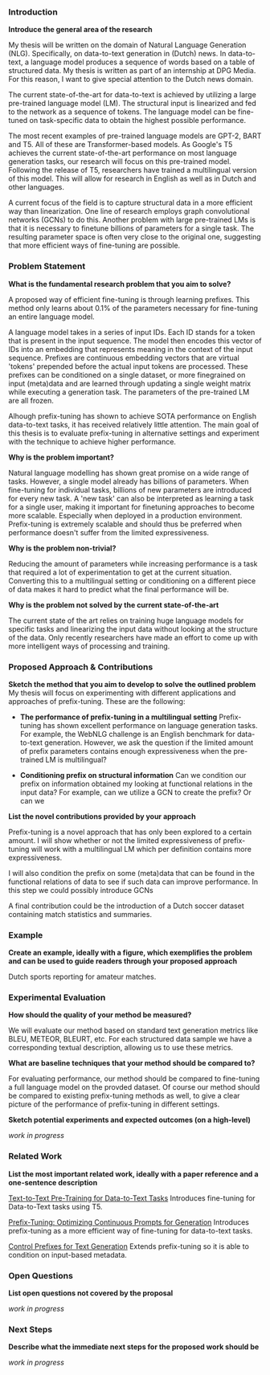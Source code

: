 ### Introduction

**Introduce the general area of the research**

My thesis will be written on the domain of Natural Language Generation (NLG). Specifically, on data-to-text generation in (Dutch) news. In data-to-text, a language model produces a sequence of words based on a table of structured data. My thesis is written as part of an internship at DPG Media. For this reason, I want to give special attention to the Dutch news domain.

The current state-of-the-art for data-to-text is achieved by utilizing a large pre-trained language model (LM). The structural input is linearized and fed to the network as a sequence of tokens. The language model can be fine-tuned on task-specific data to obtain the highest possible performance.

The most recent examples of pre-trained language models are GPT-2, BART and T5. All of these are Transformer-based models. As Google's T5 achieves the current state-of-the-art performance on most language generation tasks, our research will focus on this pre-trained model. Following the release of T5, researchers have trained a multilingual version of this model. This will allow for research in English as well as in Dutch and other languages.

A current focus of the field is to capture structural data in a more efficient way than linearization. One line of research employs graph convolutional networks (GCNs) to do this. Another problem with large pre-trained LMs is that it is necessary to finetune billions of parameters for a single task. The resulting parameter space is often very close to the original one, suggesting that more efficient ways of fine-tuning are possible.

### Problem Statement

**What is the fundamental research problem that you aim to solve?**
 
A proposed way of efficient fine-tuning is through learning prefixes. This method only learns about 0.1% of the parameters necessary for fine-tuning an entire language model. 

A language model takes in a series of input IDs. Each ID stands for a token that is present in the input sequence. The model then encodes this vector of IDs into an embedding that represents meaning in the context of the input sequence. Prefixes are continuous embedding vectors that are virtual 'tokens' prepended before the actual input tokens are processed. These prefixes can be conditioned on a single dataset, or more finegrained on input (meta)data and are learned through updating a single weight matrix while executing a generation task. The parameters of the pre-trained LM are all frozen.

Alhough prefix-tuning has shown to achieve SOTA performance on English data-to-text tasks, it has received relatively little attention. The main goal of this thesis is to evaluate prefix-tuning in alternative settings and experiment with the technique to achieve higher performance.

**Why is the problem important?**

Natural language modelling has shown great promise on a wide range of tasks. However, a single model already has billions of parameters. When fine-tuning for individual tasks, billions of new parameters are introduced for every new task. A 'new task' can also be interpreted as learning a task for a single user, making it important for finetuning approaches to become more scalable. Especially when deployed in a production environment. Prefix-tuning is extremely scalable and should thus be preferred when performance doesn't suffer from the limited expressiveness.

**Why is the problem non-trivial?**

Reducing the amount of parameters while increasing performance is a task that required a lot of experimentation to get at the current situation. Converting this to a multilingual setting or conditioning on a different piece of data makes it hard to predict what the final performance will be.

**Why is the problem not solved by the current state-of-the-art**

The current state of the art relies on training huge language models for specific tasks and linearizing the input data without looking at the structure of the data. Only recently researchers have made an effort to come up with more intelligent ways of processing and training.

### Proposed Approach & Contributions

**Sketch the method that you aim to develop to solve the outlined problem**
My thesis will focus on experimenting with different applications and approaches of prefix-tuning. These are the following:

- **The performance of prefix-tuning in a multilingual setting**
   Prefix-tuning has shown excellent performance on language generation tasks. For example, the WebNLG challenge is an English benchmark for data-to-text generation. However, we ask the question if the limited amount of prefix parameters contains enough expressiveness when the pre-trained LM is multilingual?

- **Conditioning prefix on structural information**
   Can we condition our prefix on information obtained my looking at functional relations in the input data? For example, can we utilize a GCN to create the prefix? Or can we 

**List the novel contributions provided by your approach**

Prefix-tuning is a novel approach that has only been explored to a certain amount. I will show whether or not the limited expressiveness of prefix-tuning will work with a multilingual LM which per definition contains more expressiveness. 

I will also condition the prefix on some (meta)data that can be found in the functional relations of data to see if such data can improve performance. In this step we could possibly introduce GCNs 

A final contribution could be the introduction of a Dutch soccer dataset containing match statistics and summaries.

### Example

**Create an example, ideally with a figure, which exemplifies the problem and can be used to guide readers through your proposed approach**
 
Dutch sports reporting for amateur matches.

### Experimental Evaluation

**How should the quality of your method be measured?**

We will evaluate our method based on standard text generation metrics like BLEU, METEOR, BLEURT, etc. For each structured data sample we have a corresponding textual description, allowing us to use these metrics.

**What are baseline techniques that your method should be compared to?**

For evaluating performance, our method should be compared to fine-tuning a full language model on the provded dataset. Of course our method should be compared to existing prefix-tuning methods as well, to give a clear picture of the performance of prefix-tuning in different settings.

**Sketch potential experiments and expected outcomes (on a high-level)**

*work in progress*

### Related Work

**List the most important related work, ideally with a paper reference and a one-sentence description**

[Text-to-Text Pre-Training for Data-to-Text Tasks](https://aclanthology.org/2020.inlg-1.14.pdf)
Introduces fine-tuning for Data-to-Text tasks using T5.

[Prefix-Tuning: Optimizing Continuous Prompts for Generation](https://aclanthology.org/2021.acl-long.353.pdf)
Introduces prefix-tuning as a more efficient way of fine-tuning for data-to-text tasks.

[Control Prefixes for Text Generation](https://arxiv.org/abs/2110.08329)
Extends prefix-tuning so it is able to condition on input-based metadata.

### Open Questions

**List open questions not covered by the proposal**

*work in progress*

### Next Steps

**Describe what the immediate next steps for the proposed work should be**

*work in progress*
